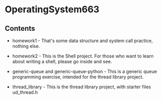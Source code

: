 # OperatingSystem663

Contents
----------
* homework1 - That's some data structure and system call practice, nothing else.

* homework2 - This is the Shell project. For those who want to learn about writing a shell, please go inside and see.

* generic-queue and generic-queue-python - This is a generic queue programming exercise, intended for the thread library project.

* thread\_library - This is the thread library project, with starter files ud\_thread.h
